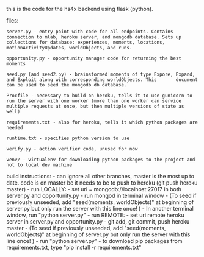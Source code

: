 this is the code for the hs4x backend using flask (python).

files:

	server.py - entry point with code for all endpoints. Contains connection to mlab, heroku server, and mongodb database. Sets up 		collections for database: experiences, moments, locations, motionActivityUpdates, worldObjects, and runs.

	opportunity.py - opportunity manager code for returning the best moments
	
	seed.py (and seed2.py) - brainstormed moments of type Expore, Expand, and Exploit along with corresponding worldObjects. This 		document can be used to seed the mongodb db database.

	Procfile - necessary to build on heroku, tells it to use gunicorn to run the server with one worker (more than one worker can service multiple requests at once, but then multiple versions of state as well)

	requirements.txt - also for heroku, tells it which python packages are needed

	runtime.txt - specifies python version to use

	verify.py - action verifier code, unused for now

	venv/ - virtualenv for downloading python packages to the project and not to local dev machine

build instructions:
	- can ignore all other branches, master is the most up to date. code is on master bc it needs to be to push to heroku (git push heroku master)
	- run LOCALLY: 
		- set uri = mongodb://localhost:27017 in both server.py and opportunity.py
		- run mongod in terminal window
		- (To seed if previously unseeded, add "seed(moments, worldObjects)" at beginning of server.py but only run the server 			with this line once! )
		- In another terminal window, run "python server.py"
	- run REMOTE:
		- set uri remote heroku server in server.py and opportunity.py
		- git add, git commit, push heroku master
		- (To seed if previously unseeded, add "seed(moments, worldObjects)" at beginning of server.py but only run the server 			with this line once! )
		- run "python server.py"
	- to download pip packages from requirements.txt, type "pip install -r requirements.txt"
